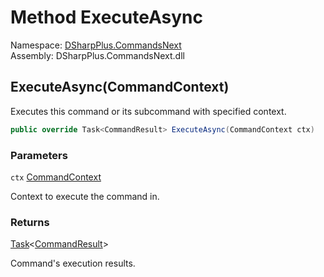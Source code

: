 # Method ExecuteAsync

Namespace: [DSharpPlus.CommandsNext](DSharpPlus.CommandsNext.md)  
Assembly: DSharpPlus.CommandsNext.dll

## <a id="DSharpPlus_CommandsNext_CommandGroup_ExecuteAsync_DSharpPlus_CommandsNext_CommandContext_"></a>ExecuteAsync\(CommandContext\)

Executes this command or its subcommand with specified context.

```csharp
public override Task<CommandResult> ExecuteAsync(CommandContext ctx)
```

### Parameters

`ctx` [CommandContext](DSharpPlus.CommandsNext.CommandContext.md)

Context to execute the command in.

### Returns

[Task](https://learn.microsoft.com/dotnet/api/system.threading.tasks.task\-1)<[CommandResult](DSharpPlus.CommandsNext.CommandResult.md)\>

Command's execution results.

